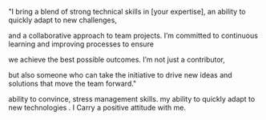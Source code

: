 "I bring a blend of strong technical skills in [your expertise], an ability to quickly adapt to new challenges, 

and a collaborative approach to team projects. I’m committed to continuous learning and improving processes to ensure 

we achieve the best possible outcomes. I’m not just a contributor,

but also someone who can take the initiative to drive new ideas and solutions that move the team forward."

ability to convince, stress management skills. my ability to quickly adapt to new technologies . I Carry a positive attitude with me.
